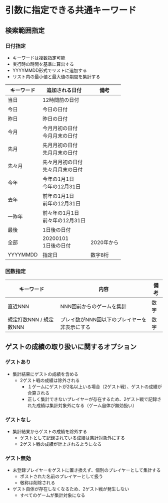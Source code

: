 # 引数に指定できる共通キーワード

## 検索範囲指定

### 日付指定

- キーワードは複数指定可能
- 実行時の時間を基準に算出する
- YYYYMMDD形式でリストに追加する
- リスト内の最小値と最大値の期間を集計する

| キーワード | 追加される日付                         | 備考       |
| ---------- | -------------------------------------- | ---------- |
| 当日       | 12時間前の日付                         |            |
| 今日       | 今日の日付                             |            |
| 昨日       | 昨日の日付                             |            |
| 今月       | 今月月初の日付<br />今月月末の日付     |            |
| 先月       | 先月月初の日付<br />先月月末の日付     |            |
| 先々月     | 先々月月初の日付<br />先々月月末の日付 |            |
| 今年       | 今年の1月1日<br />今年の12月31日       |            |
| 去年       | 前年の1月1日<br />前年の12月31日       |            |
| 一昨年     | 前々年の1月1日<br />前々年の12月31日   |            |
| 最後       | 1日後の日付                            |            |
| 全部       | 20200101<br />1日後の日付              | 2020年から |
| YYYYMMDD   | 指定日                                 | 数字8桁    |

### 回数指定

| キーワード              | 内容                                          | 備考 |
| ----------------------- | --------------------------------------------- | ---- |
| 直近NNN                 | NNN回前からのゲームを集計                     | 数字 |
| 規定打数NNN / 規定数NNN | プレイ数がNNN回以下のプレイヤーを非表示にする | 数字 |

## ゲストの成績の取り扱いに関するオプション

### ゲストあり

- 集計結果にゲストの成績を含める
  - 2ゲスト戦の成績は除外される
    - １ゲームにゲストが2名以上いる場合（2ゲスト戦）、ゲストの成績が合算される
    - 正しく集計できないプレイヤーが存在するため、2ゲスト戦で記録された成績は集計対象外になる（ゲーム自体が無効扱い）

### ゲストなし

- 集計結果からゲストの成績を除外する
  - ゲストとして記録されている成績は集計対象外にする
  - 2ゲスト戦の成績が計上されるようになる

### ゲスト無効

- 未登録プレイヤーをゲストに置き換えず、個別のプレイヤーとして集計する
  - ポストされた名前のプレイヤーとして扱う
  - 敬称は削除される
- ゲスト自体が存在しなくなるため、2ゲスト戦が発生しない
  - すべてのゲームが集計対象になる
